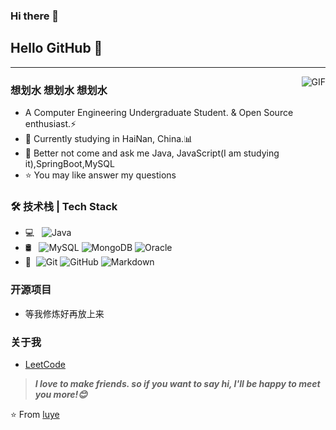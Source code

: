 ### Hi there 👋

<!--
**zhangluye/zhangluye** is a ✨ _special_ ✨ repository because its `README.md` (this file) appears on your GitHub profile.

Here are some ideas to get you started:

- 🔭 I’m currently working on ...
- 🌱 I’m currently learning ...
- 👯 I’m looking to collaborate on ...
- 🤔 I’m looking for help with ...
- 💬 Ask me about ...
- 📫 How to reach me: ...
- 😄 Pronouns: ...
- ⚡ Fun fact: ...
-->
<!--
![](http://antzuhl.cn:4000/get/@zhangluye.readme)
![info](https://github-readme-stats.vercel.app/api?username=zhangluye&show_icons=true&count_private=true&hide=prs&theme=radical)
-->

## Hello GitHub  👋

---
<img align="right" alt="GIF" src="https://raw.githubusercontent.com/JoeyBling/JoeyBling/master/pic/pusheencode.gif" />

### 想划水 想划水 想划水

- A Computer Engineering Undergraduate Student. & Open Source enthusiast.⚡
- 🌱 Currently studying in HaiNan, China.📊
- 💬 Better not come and ask me Java, JavaScript(I am studying it),SpringBoot,MySQL
- ⭐ You may like answer my questions


### 🛠 技术栈 | Tech Stack

- 💻 &#160; ![Java](https://img.shields.io/badge/-Java-333333?style=flat&logo=Java&logoColor=007396)
- 🛢 &#160; ![MySQL](https://img.shields.io/badge/-MySQL-333333?style=flat&logo=mysql)
![MongoDB](https://img.shields.io/badge/-MongoDB-333333?style=flat&logo=mongodb)
![Oracle](https://img.shields.io/badge/-Oracle-333333?style=flat&logo=Oracle)
- 🔧 &#160;![Git](https://img.shields.io/badge/-Git-333333?style=flat&logo=git)
![GitHub](https://img.shields.io/badge/-GitHub-333333?style=flat&logo=github)
![Markdown](https://img.shields.io/badge/-Markdown-333333?style=flat&logo=markdown)

### 开源项目
- 等我修炼好再放上来

### 关于我

- [LeetCode](https://leetcode-cn.com/u/cranky-i3orgugl/)


> ***I love to make friends. so if you want to say hi, I'll be happy to meet you more!😊***

⭐️ From [luye](https://github.com/zhangluye)
